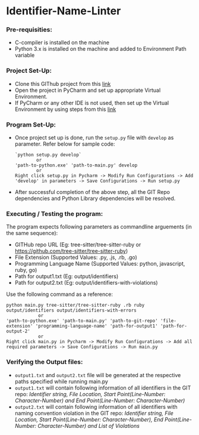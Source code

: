 # Identifier-Name-Linter

### Pre-requisities:
* C-compiler is installed on the machine
* Python 3.x is installed on the machine and added to Environment Path variable


### Project Set-Up:
* Clone this GIThub project from this [link](https://github.com/sreya2906/Identifier-Name-Linter)
* Open the project in PyCharm and set up appropriate Virtual Environment.
* If PyCharm or any other IDE is not used, then set up the Virtual Environment by using steps from this [link](https://packaging.python.org/guides/installing-using-pip-and-virtual-environments/) 

### Program Set-Up:
* Once project set up is done, run the `setup.py` file with `develop` as parameter. Refer below for sample code:
    ```
    `python setup.py develop`
            or
    'path-to-python.exe' 'path-to-main.py' develop
            or
    Right click setup.py in Pycharm -> Modify Run Configurations -> Add 'develop' in parameters -> Save Configurations -> Run setup.py
    ```
* After successful completion of the above step, all the GIT Repo dependencies and Python Library dependencies will be resolved.

### Executing / Testing the program:

The program expects following parameters as commandline arguements (in the same sequence):
* GITHub repo URL (Eg: tree-sitter/tree-sitter-ruby or https://github.com/tree-sitter/tree-sitter-ruby)
* File Extension (Supported Values: .py, .js, .rb, .go)
* Programming Language Name (Supported Values: python, javascript, ruby, go)
* Path for output1.txt (Eg: output/identifiers)
* Path for output2.txt (Eg: output/identifiers-with-violations)

Use the following command as a reference:
```
python main.py tree-sitter/tree-sitter-ruby .rb ruby output/identifiers output/identifiers-with-errors
            or
'path-to-python.exe' 'path-to-main.py' 'path-to-git-repo' 'file-extension' 'programming-language-name' 'path-for-output1' 'path-for-output-2'
            or
Right click main.py in Pycharm -> Modify Run Configurations -> Add all required parameters -> Save Configurations -> Run main.py
```

### Verifying the Output files:
* `output1.txt` and `output2.txt` file will be generated at the respective paths specified while running main.py
* `output1.txt` will contain following information of all identifiers in the GIT repo: *Identifier string, File Location, Start Point(Line-Number: Character-Number) and End Point(Line-Number: Character-Number)*
* `output2.txt` will contain following information of all identifiers with naming convention violation in the GIT repo: *Identifier string, File Location, Start Point(Line-Number: Character-Number), End Point(Line-Number: Character-Number) and List of Violations*
